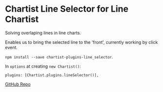 # Chartist Line Selector for Line Chartist

Solving overlaping lines in line charts.

Enables us to bring the selected line to the 'front', currently working by click event.

`npm install --save chartist-plugins-line_selector`.

In `options` at creating `new Chartist()`:

`plugins: [Chartist.plugins.lineSelector()],`

[GitHub Repo](https://github.com/thehulke/chartist-plugin-lineSelector)
